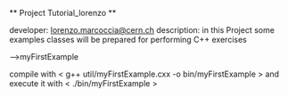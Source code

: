 ** Project Tutorial_lorenzo **

developer: lorenzo.marcoccia@cern.ch
description: in this Project some examples classes will be prepared for performing C++ exercises

-->myFirstExample

compile with < g++ util/myFirstExample.cxx -o bin/myFirstExample > and execute it with < ./bin/myFirstExample >